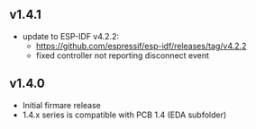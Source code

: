 ## v1.4.1
- update to ESP-IDF v4.2.2:
	- https://github.com/espressif/esp-idf/releases/tag/v4.2.2
	- fixed controller not reporting disconnect event

## v1.4.0
- Initial firmare release
- 1.4.x series is compatible with PCB 1.4 (EDA subfolder)

